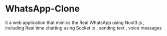 # WhatsApp-Clone
it a web application that mimics the Real WhatsApp using Nuxt3 js , including Real time chatting using Socket io , sending text , voice messages
